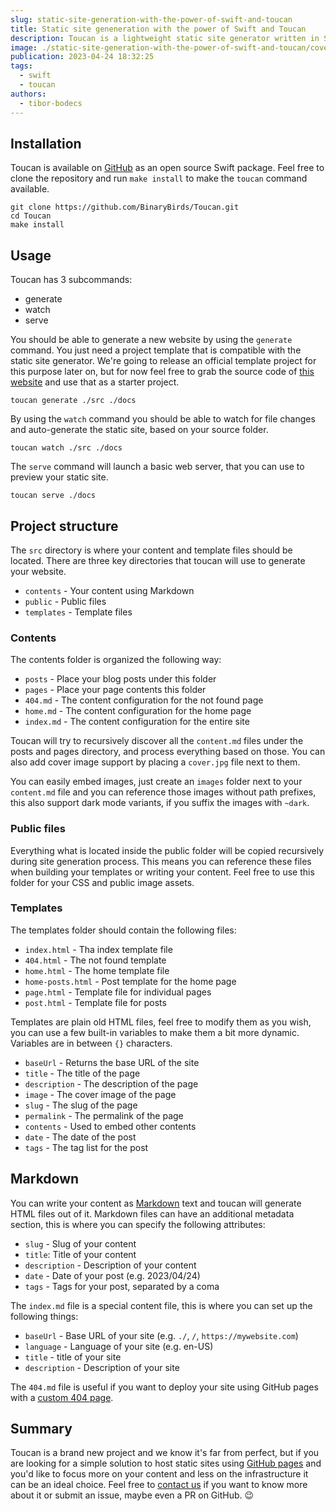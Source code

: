 ```yaml
---
slug: static-site-generation-with-the-power-of-swift-and-toucan
title: Static site geneneration with the power of Swift and Toucan
description: Toucan is a lightweight static site generator written in Swift. This article will guide you through the process of creating your own website using it.
image: ./static-site-generation-with-the-power-of-swift-and-toucan/cover.jpg
publication: 2023-04-24 18:32:25
tags:
  - swift
  - toucan
authors:
  - tibor-bodecs
---
```


## Installation

Toucan is available on [GitHub](https://github.com/binarybirds/toucan) as an open source Swift package. Feel free to clone the repository and run `make install` to make the `toucan` command available.

```
git clone https://github.com/BinaryBirds/Toucan.git
cd Toucan
make install
```

## Usage

Toucan has 3 subcommands:

- generate
- watch
- serve

You should be able to generate a new website by using the `generate` command. You just need a project template that is compatible with the static site generator. We're going to release an official template project for this purpose later on, but for now feel free to grab the source code of [this website](https://github.com/binarybirds/site) and use that as a starter project.

```
toucan generate ./src ./docs
```

By using the `watch` command you should be able to watch for file changes and auto-generate the static site, based on your source folder.

```
toucan watch ./src ./docs
```

The `serve` command will launch a basic web server, that you can use to preview your static site.

```
toucan serve ./docs
```

## Project structure

The `src` directory is where your content and template files should be located. There are three key directories that toucan will use to generate your website.

- `contents` - Your content using Markdown
- `public` - Public files
- `templates` - Template files

### Contents

The contents folder is organized the following way:

- `posts` - Place your blog posts under this folder
- `pages` - Place your page contents this folder
- `404.md` - The content configuration for the not found page
- `home.md` - The content configuration for the home page
- `index.md` - The content configuration for the entire site

Toucan will try to recursively discover all the `content.md` files under the posts and pages directory, and process everything based on those. You can also add cover image support by placing a `cover.jpg` file next to them.

You can easily embed images, just create an `images` folder next to your `content.md` file and you can reference those images without path prefixes, this also support dark mode variants, if you suffix the images with `~dark`.

### Public files

Everything what is located inside the public folder will be copied recursively during site generation process. This means you can reference these files when building your templates or writing your content. Feel free to use this folder for your CSS and public image assets.

### Templates

The templates folder should contain the following files:

- `index.html` - Tha index template file
- `404.html` - The not found template
- `home.html` - The home template file
- `home-posts.html` - Post template for the home page
- `page.html` - Template file for individual pages
- `post.html` - Template file for posts

Templates are plain old HTML files, feel free to modify them as you wish, you can use a few built-in variables to make them a bit more dynamic. Variables are in between `{}` characters.

- `baseUrl` - Returns the base URL of the site
- `title` - The title of the page
- `description` - The description of the page
- `image` - The cover image of the page
- `slug` - The slug of the page
- `permalink` - The permalink of the page
- `contents` - Used to embed other contents
- `date` - The date of the post
- `tags` - The tag list for the post

## Markdown

You can write your content as [Markdown](https://daringfireball.net/projects/markdown/syntax) text and toucan will generate HTML files out of it. Markdown files can have an additional metadata section, this is where you can specify the following attributes:

- `slug` - Slug of your content
- `title`: Title of your content
- `description` - Description of your content
- `date` - Date of your post (e.g. 2023/04/24)
- `tags` - Tags for your post, separated by a coma

The `index.md` file is a special content file, this is where you can set up the following things:

- `baseUrl` - Base URL of your site (e.g. `./`, `/`, `https://mywebsite.com`)
- `language` - Language of your site (e.g. en-US)
- `title` - title of your site
- `description` - Description of your site

The `404.md` file is useful if you want to deploy your site using GitHub pages with a [custom 404 page](https://docs.github.com/en/pages/getting-started-with-github-pages/creating-a-custom-404-page-for-your-github-pages-site).

## Summary

Toucan is a brand new project and we know it's far from perfect, but if you are looking for a simple solution to host static sites using [GitHub pages](https://pages.github.com) and you'd like to focus more on your content and less on the infrastructure it can be an ideal choice. Feel free to [contact us](https://github.com/BinaryBirds/Toucan/discussions/1) if you want to know more about it or submit an issue, maybe even a PR on GitHub. 😉

